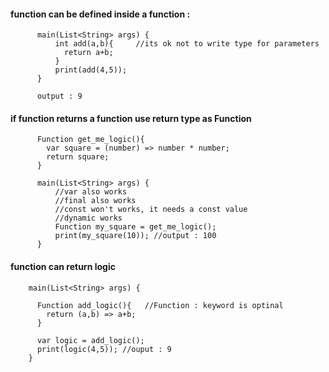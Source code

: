 #### function can be defined inside a function : 

          main(List<String> args) {
              int add(a,b){     //its ok not to write type for parameters
                return a+b;
              }
              print(add(4,5));    
          }
          
          output : 9
          
          

#### if function returns a function use return type as Function

          Function get_me_logic(){
            var square = (number) => number * number;
            return square;
          }

          main(List<String> args) {
              //var also works
              //final also works
              //const won't works, it needs a const value
              //dynamic works
              Function my_square = get_me_logic();
              print(my_square(10)); //output : 100
          }



#### function can return logic


        main(List<String> args) {

          Function add_logic(){   //Function : keyword is optinal
            return (a,b) => a+b;
          }

          var logic = add_logic();
          print(logic(4,5)); //ouput : 9
        }


